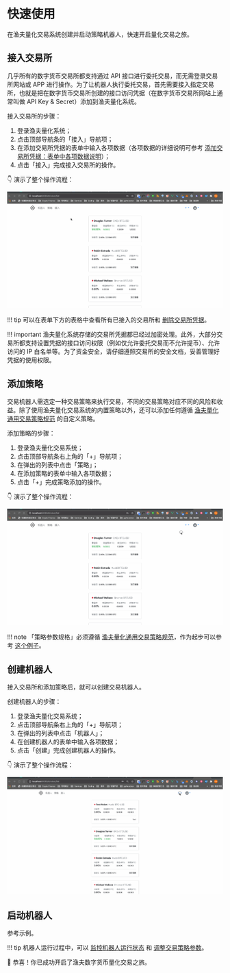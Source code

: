 # 快速使用

在渔夫量化交易系统创建并启动策略机器人，快速开启量化交易之旅。

## 接入交易所

几乎所有的数字货币交易所都支持通过 API 接口进行委托交易，而无需登录交易所网站或 APP 进行操作。为了让机器人执行委托交易，首先需要接入指定交易所，也就是把在数字货币交易所创建的接口访问凭据（在数字货币交易所网站上通常叫做 API Key & Secret）添加到渔夫量化系统。

接入交易所的步骤：

1. 登录渔夫量化系统；
2. 点击顶部导航条的「接入」导航项；
3. 在添加交易所凭据的表单中输入各项数据（各项数据的详细说明可参考 [添加交易所凭据：表单中各项数据说明](credential.md#添加交易所凭据)）；
4. 点击「接入」完成接入交易所的操作。

👇 演示了整个操作流程：

![](../screenshots/add_exchange_credential.gif)

!!! tip
    可以在表单下方的表格中查看所有已接入的交易所和 [删除交易所凭据](credential.md#删除交易所凭据)。

!!! important
    渔夫量化系统存储的交易所凭据都已经过加密处理。此外，大部分交易所都支持设置凭据的接口访问权限（例如仅允许委托交易而不允许提币）、允许访问的 IP 白名单等。为了资金安全，请仔细遵照交易所的安全文档，妥善管理好凭据的使用权限。

## 添加策略

交易机器人需选定一种交易策略来执行交易，不同的交易策略对应不同的风险和收益。除了使用渔夫量化交易系统的内置策略以外，还可以添加任何遵循 [渔夫量化通用交易策略规范]() 的自定义策略。

添加策略的步骤：

1. 登录渔夫量化交易系统；
2. 点击顶部导航条右上角的「+」导航项；
3. 在弹出的列表中点击「策略」；
4. 在添加策略的表单中输入各项数据；
5. 点击「+」完成策略添加的操作。

👇 演示了整个操作流程：

![](../screenshots/add_strategy.gif)

!!! note
    「策略参数规格」必须遵循 [渔夫量化通用交易策略规范]()，作为起步可以参考 [这个例子]()。

## 创建机器人

接入交易所和添加策略后，就可以创建交易机器人。

创建机器人的步骤：

1. 登录渔夫量化交易系统；
2. 点击顶部导航条右上角的「+」导航项；
3. 在弹出的列表中点击「机器人」；
4. 在创建机器人的表单中输入各项数据；
5. 点击「创建」完成创建机器人的操作。

👇 演示了整个操作流程：

![](../screenshots/add_robot.gif)

## 启动机器人

参考示例。

!!! tip
    机器人运行过程中，可以 [监控机器人运行状态]() 和 [调整交易策略参数]()。

💐 恭喜！你已成功开启了渔夫数字货币量化交易之旅。